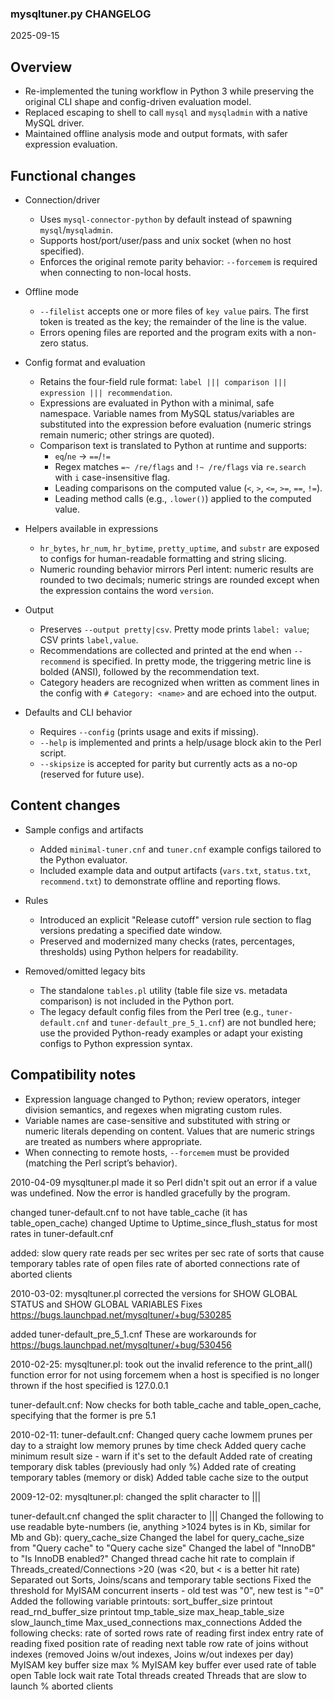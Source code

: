 ### mysqltuner.py CHANGELOG
2025-09-15

## Overview
- Re-implemented the tuning workflow in Python 3 while preserving the original CLI shape and config-driven evaluation model.
- Replaced escaping to shell to call `mysql` and `mysqladmin` with a native MySQL driver.
- Maintained offline analysis mode and output formats, with safer expression evaluation.

## Functional changes
- Connection/driver
  - Uses `mysql-connector-python` by default instead of spawning `mysql`/`mysqladmin`.
  - Supports host/port/user/pass and unix socket (when no host specified).
  - Enforces the original remote parity behavior: `--forcemem` is required when connecting to non-local hosts.

- Offline mode
  - `--filelist` accepts one or more files of `key value` pairs. The first token is treated as the key; the remainder of the line is the value.
  - Errors opening files are reported and the program exits with a non-zero status.

- Config format and evaluation
  - Retains the four-field rule format: `label ||| comparison ||| expression ||| recommendation`.
  - Expressions are evaluated in Python with a minimal, safe namespace. Variable names from MySQL status/variables are substituted into the expression before evaluation (numeric strings remain numeric; other strings are quoted).
  - Comparison text is translated to Python at runtime and supports:
    - `eq`/`ne` → `==`/`!=`
    - Regex matches `=~ /re/flags` and `!~ /re/flags` via `re.search` with `i` case-insensitive flag.
    - Leading comparisons on the computed value (`<`, `>`, `<=`, `>=`, `==`, `!=`).
    - Leading method calls (e.g., `.lower()`) applied to the computed value.

- Helpers available in expressions
  - `hr_bytes`, `hr_num`, `hr_bytime`, `pretty_uptime`, and `substr` are exposed to configs for human-readable formatting and string slicing.
  - Numeric rounding behavior mirrors Perl intent: numeric results are rounded to two decimals; numeric strings are rounded except when the expression contains the word `version`.

- Output
  - Preserves `--output pretty|csv`. Pretty mode prints `label: value`; CSV prints `label,value`.
  - Recommendations are collected and printed at the end when `--recommend` is specified. In pretty mode, the triggering metric line is bolded (ANSI), followed by the recommendation text.
  - Category headers are recognized when written as comment lines in the config with `# Category: <name>` and are echoed into the output.

- Defaults and CLI behavior
  - Requires `--config` (prints usage and exits if missing).
  - `--help` is implemented and prints a help/usage block akin to the Perl script.
  - `--skipsize` is accepted for parity but currently acts as a no-op (reserved for future use).

## Content changes
- Sample configs and artifacts
  - Added `minimal-tuner.cnf` and `tuner.cnf` example configs tailored to the Python evaluator.
  - Included example data and output artifacts (`vars.txt`, `status.txt`, `recommend.txt`) to demonstrate offline and reporting flows.

- Rules
  - Introduced an explicit "Release cutoff" version rule section to flag versions predating a specified date window.
  - Preserved and modernized many checks (rates, percentages, thresholds) using Python helpers for readability.

- Removed/omitted legacy bits
  - The standalone `tables.pl` utility (table file size vs. metadata comparison) is not included in the Python port.
  - The legacy default config files from the Perl tree (e.g., `tuner-default.cnf` and `tuner-default_pre_5_1.cnf`) are not bundled here; use the provided Python-ready examples or adapt your existing configs to Python expression syntax.

## Compatibility notes
- Expression language changed to Python; review operators, integer division semantics, and regexes when migrating custom rules.
- Variable names are case-sensitive and substituted with string or numeric literals depending on content. Values that are numeric strings are treated as numbers where appropriate.
- When connecting to remote hosts, `--forcemem` must be provided (matching the Perl script’s behavior).

2010-04-09
mysqltuner.pl
made it so Perl didn't spit out an error if a value was undefined.  Now the error is handled gracefully by the program.

changed tuner-default.cnf to not have table_cache (it has table_open_cache)
changed Uptime to Uptime_since_flush_status for most rates in tuner-default.cnf

added:
slow query rate
reads per sec
writes per sec
rate of sorts that cause temporary tables
rate of open files
rate of aborted connections
rate of aborted clients

2010-03-02:
mysqltuner.pl
corrected the versions for SHOW GLOBAL STATUS and SHOW GLOBAL VARIABLES
Fixes https://bugs.launchpad.net/mysqltuner/+bug/530285

added tuner-default_pre_5_1.cnf
These are workarounds for https://bugs.launchpad.net/mysqltuner/+bug/530456

2010-02-25:
mysqltuner.pl:
took out the invalid reference to the print_all() function
error for not using forcemem when a host is specified is no longer thrown if the host specified is 127.0.0.1

tuner-default.cnf:
Now checks for both table_cache and table_open_cache, specifying that the former is pre 5.1

2010-02-11:
tuner-default.cnf:
Changed query cache lowmem prunes per day to a straight low memory prunes by time check
Added query cache minimum result size - warn if it's set to the default
Added rate of creating temporary disk tables (previously had only %)
Added rate of creating temporary tables (memory or disk)
Added table cache size to the output

2009-12-02:
mysqltuner.pl:
changed the split character to |||

tuner-default.cnf
changed the split character to |||
Changed the following to use readable byte-numbers (ie, anything >1024 bytes is in Kb, similar for Mb and Gb):
  query_cache_size
Changed the label for query_cache_size from "Query cache" to "Query cache size"
Changed the label of "InnoDB" to "Is InnoDB enabled?"
Changed thread cache hit rate to complain if Threads_created/Connections >20 (was <20, but < is a better hit rate)
Separated out Sorts, Joins/scans and temporary table sections
Fixed the threshold for MyISAM concurrent inserts - old test was "0", new test is "=0"
Added the following variable printouts:
 sort_buffer_size printout
 read_rnd_buffer_size printout
 tmp_table_size
 max_heap_table_size
 slow_launch_time
 Max_used_connections
 max_connections
Added the following checks:
 rate of sorted rows 
 rate of reading first index entry
 rate of reading fixed position
 rate of reading next table row
 rate of joins without indexes (removed Joins w/out indexes, Joins w/out indexes per day)
 MyISAM key buffer size
 max % MyISAM key buffer ever used
 rate of table open
 Table lock wait rate
 Total threads created
 Threads that are slow to launch
 % aborted clients
